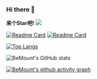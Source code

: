 ### Hi there 👋

__来个Star吧!__
![](https://user-images.githubusercontent.com/507615/90595977-95e70e80-e220-11ea-864a-6a61adaff212.png)

[![Readme Card](https://github-readme-stats.vercel.app/api/pin/?username=zhuzhile&repo=personal-blog)](https://github.com/zhuzhile/personal-blog)
[![Readme Card](https://github-readme-stats.vercel.app/api/pin/?username=zhuzhile&repo=JS_Pro)](https://github.com/zhuzhile/JS_Pro)

[![Top Langs](https://github-readme-stats.vercel.app/api/top-langs/?username=zhuzhile&langs_count=8&layout=compact)](https://github.com/zhuzhile/personal-blog)

![BeMount's GitHub stats](https://github-readme-stats.vercel.app/api?username=zhuzhile&show_icons=true&theme=cobalt)


[![BeMount's github activity graph](https://activity-graph.herokuapp.com/graph?username=zhuzhile&theme=github)](https://github.com/zhuzhile/personal-blog)
